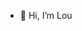 - 👋 Hi, I’m Lou


<!---
Shecd4fn/Shecd4fn is a ✨ special ✨ repository because its `README.md` (this file) appears on your GitHub profile.
You can click the Preview link to take a look at your changes.
--->
